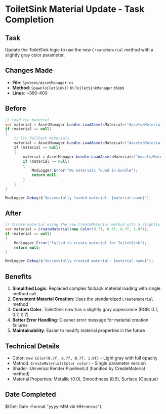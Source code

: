 # ToiletSink Material Update - Task Completion

## Task
Update the ToiletSink logic to use the new `CreateMaterial` method with a slightly gray color parameter.

## Changes Made
- **File**: `Systems/AssetManager.cs`
- **Method**: `SpawnToiletSink()` in `ToiletSinkManager` class
- **Lines**: ~390-400

## Before
```csharp
// Load the material
var material = AssetManager.bundle.LoadAsset<Material>("Assets/Materials/JailMetal.mat");
if (material == null)
{
    // Try fallback materials
    material = AssetManager.bundle.LoadAsset<Material>("Assets/Materials/JailMetal_worn.mat");
    if (material == null)
    {
        material = AssetManager.bundle.LoadAsset<Material>("Assets/Materials/M_JailMetal.mat");
        if (material == null)
        {
            ModLogger.Error("No materials found in bundle");
            return null;
        }
    }
}

ModLogger.Debug($"Successfully loaded material: {material.name}");
```

## After
```csharp
// Create material using the new CreateMaterial method with a slightly gray color
var material = CreateMaterial(new Color(0.7f, 0.7f, 0.7f, 1.0f));
if (material == null)
{
    ModLogger.Error("Failed to create material for ToiletSink");
    return null;
}

ModLogger.Debug($"Successfully created material: {material.name}");
```

## Benefits
1. **Simplified Logic**: Replaced complex fallback material loading with single method call
2. **Consistent Material Creation**: Uses the standardized `CreateMaterial` method
3. **Custom Color**: ToiletSink now has a slightly gray appearance (RGB: 0.7, 0.7, 0.7)
4. **Better Error Handling**: Cleaner error message for material creation failures
5. **Maintainability**: Easier to modify material properties in the future

## Technical Details
- Color: `new Color(0.7f, 0.7f, 0.7f, 1.0f)` - Light gray with full opacity
- Method: `CreateMaterial(Color color)` - Single parameter version
- Shader: Universal Render Pipeline/Lit (handled by CreateMaterial method)
- Material Properties: Metallic (0.0), Smoothness (0.5), Surface (Opaque)

## Date Completed
$(Get-Date -Format "yyyy-MM-dd HH:mm:ss")
